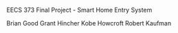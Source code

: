 EECS 373 Final Project - Smart Home Entry System

Brian Good
Grant Hincher
Kobe Howcroft
Robert Kaufman

